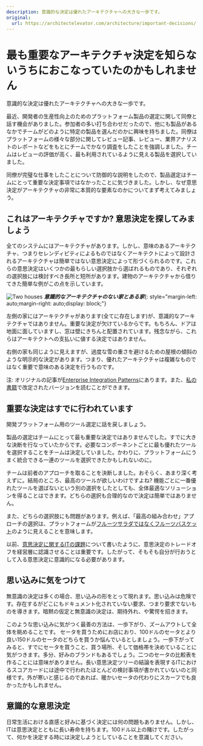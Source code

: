 ```yaml
---
description: 意識的な決定は優れたアーキテクチャへの大きな一歩です。
original:
  url: https://architectelevator.com/architecture/important-decisions/
---
```


# 最も重要なアーキテクチャ決定を知らないうちにおこなっていたのかもしれません

意識的な決定は優れたアーキテクチャへの大きな一歩です。

最近、開発者の生産性向上のためのプラットフォーム製品の選定に関して同僚と話す機会がありました。参加者の多い打ち合わせだったので、他にも製品があるなかでチームがどのように特定の製品を選んだのかに興味を持ちました。同僚はプラットフォームの様々な部分に関してレビュー記事、レビュー、業界アナリストのレポートなどをもとにチームでかなり調査をしたことを強調しました。チームはレビューの評価が高く、最も利用されているように見える製品を選択していました。

同僚が完璧な仕事をしたことについて防御的な説明をしたので、製品選定はチームにとって重要な決定事項ではなかったことに気づきました。しかし、なぜ意思決定がアーキテクチャの非常に本質的な要素なのかについてまず考えてみましょう。

## これはアーキテクチャですか? 意思決定を探してみましょう

全てのシステムにはアーキテクチャがあります。しかし、意味のあるアーキテクチャ、つまりセレンディピティによるものではなくアーキテクトによって設計されるアーキテクチャは簡単ではない意思決定によって形づくられるのです。これらの意思決定はいくつかの最もらしい選択肢から選ばれるものであり、それぞれの選択肢には検討すべき長所と短所があります。建物のアーキテクチャから借りてきた簡単な例がこの点を示しています。

![Two houses](https://architectelevator.com/assets/img/houses_600.png)
***意識的なアーキテクチャのない家とある家***{: style="margin-left: auto;margin-right: auto;display: block;"}

左側の家にはアーキテクチャがあります(全てに存在します)が、意識的なアーキテクチャではありません。重要な決定が欠けているからです。もちろん、ドアは地面に面していますし、窓は壁にきちんと配置されています。残念ながら、これらはアーキテクトへの支払いに値する決定ではありません。

右側の家も同じように見えますが、過度な雪の重さを避けるための屋根の傾斜のような明示的な決定があります。つまり、優れたアーキテクチャは複雑なものではなく重要で意味のある決定を行うものです。

注: オリジナルの記事が[Enterprise Integration Patterns](https://www.enterpriseintegrationpatterns.com/ramblings/86_isthisarchitecture.html)にあります。また、[私の書籍](https://architectelevator.com/book/)で改定されたバージョンを読むことができます。

## 重要な決定はすでに行われています

開発プラットフォーム用のツール選定に話を戻しましょう。

製品の選定はチームにとって最も重要な決定ではありませんでした。すでに大きな決断を行なっていたからです。必要なコンポーネントごとに最も優れたツールを選択することをチームは決定していました。かわりに、プラットフォームにうまく統合できる一連のツールを選択できたかもしれないのに。

チームは前者のアプローチを取ることを決断しました。おそらく、あまり深く考えずに。結局のところ、最高のツールが欲しいわけですよね? 機能ごとに一番優れたツールを選ばないという別の選択をしたとしても、全体最適なソリューションを得ることはできます。どちらの選択も合理的なので決定は簡単ではありません。

また、どちらの選択肢にも問題があります。例えば、「最高の組み合わせ」アプローチの選択は、プラットフォームが[フルーツサラダではなくフルーツバスケット](https://architectelevator.com/architecture/platforms-fruit-salad/)のように見えることを意味します。

以前、[意思決定に関するITの課題](https://architectelevator.com/transformation/it-decisions/)について書いたように、意思決定のトレードオフを経営層に認識させることは重要です。したがって、そもそも自分が行おうとして入る意思決定に意識的になる必要があります。

## 思い込みに気をつけて

無意識の決定は多くの場合、思い込みの形をとって現れます。思い込みは危険です。存在するがどこにもドキュメント化されていない要求、つまり要求でないものを導きます。暗黙の仮定と無意識の決定は、期待外れ、や驚愕を招きます。

このような思い込みに気がつく最善の方法は、一歩下がり、ズームアウトして全体を眺めることです。
セータを買うためにお店におり、100ドルのセータとより良い150ドルのセータのどちらを買うか悩んでいるとしましょう。一歩下がってみると、すでにセータを買うこと、買う場所、そして価格帯を決めていることに気がつきます。多分、好みのブランドもあるでしょう。二つのセータの比較表を作ることには意味がありません。長い意思決定ツリーの結論を表現するITにおけるスコアカードには途中で行われたほとんどの検討事項が書かれていないのと同様です。外が寒いと感じるのであれば、暖かいセータの代わりにスカーフでも良かったかもしれません。

## 意識的な意思決定

日常生活における直感と好みに基づく決定には何の問題もありません。しかし、ITは意思決定とともに長い寿命を持ちます。100ドル以上の賭けです。したがって、何かを決定する時には決定しようとしていることを意識してください。
